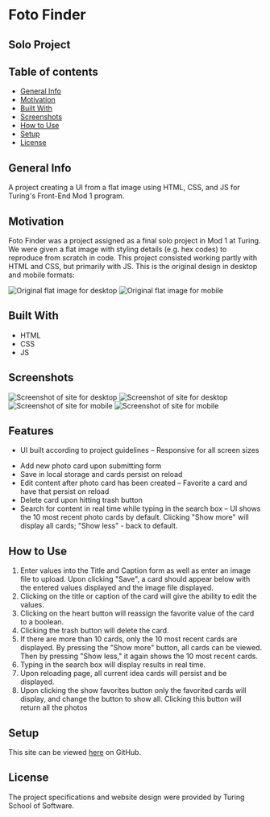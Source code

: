 # Foto Finder

## Solo Project

## Table of contents
* [General Info](#General-Info)
* [Motivation](#Motivation)
* [Built With](#Built-With) 
* [Screenshots](#Screenshots)
* [How to Use](#How-to-Use)
* [Setup](#Setup)
* [License](#License)

## General Info

A project creating a UI from a flat image using HTML, CSS, and JS for Turing's Front-End Mod 1 program.

## Motivation

Foto Finder was a project assigned as a final solo project in Mod 1 at Turing.  We were given a flat image with styling details (e.g. hex codes) to reproduce from scratch in code.  This project consisted working partly with HTML and CSS, but primarily with JS.  This is the original design in desktop and mobile formats:

<img src="https://github.com/BrennanDuffey/ideaBox/blob/master/images/original1.jpg" alt="Original flat image for desktop">

<img src="https://github.com/BrennanDuffey/ideaBox/blob/master/images/original2.jpg" alt="Original flat image for mobile">


## Built With

- HTML
- CSS
- JS


## Screenshots
<img src="https://github.com/BrennanDuffey/ideaBox/blob/master/images/desktop1.png" alt="Screenshot of site for desktop">
<img src="https://github.com/BrennanDuffey/ideaBox/blob/master/images/desktop2.png" alt="Screenshot of site for desktop">
<img src="https://github.com/BrennanDuffey/ideaBox/blob/master/images/mobile1.png" alt="Screenshot of site for mobile">
<img src="https://github.com/BrennanDuffey/ideaBox/blob/master/images/mobile2.png" alt="Screenshot of site for mobile">

## Features

* UI built according to project guidelines
– Responsive for all screen sizes
- Add new photo card upon submitting form
- Save in local storage and cards persist on reload 
- Edit content after photo card has been created
– Favorite a card and have that persist on reload
- Delete card upon hitting trash button
- Search for content in real time while typing in the search box
– UI shows the 10 most recent photo cards by default. Clicking "Show more" will display all cards; "Show less" - back to default.

## How to Use

1) Enter values into the Title and Caption form as well as enter an image file to upload. Upon clicking "Save", a card should appear below with the entered values displayed and the image file displayed.
2) Clicking on the title or caption of the card will give the ability to edit the values.
3) Clicking on the heart button will reassign the favorite value of the card to a boolean.
4) Clicking the trash button will delete the card.
5) If there are more than 10 cards, only the 10 most recent cards are displayed. By pressing the "Show more" button, all cards can be viewed. Then by pressing "Show less," it again shows the 10 most recent cards.
6) Typing in the search box will display results in real time.
7) Upon reloading page, all current idea cards will persist and be displayed.
8) Upon clicking the show favorites button only the favorited cards will display, and change the button to show all. Clicking this button will return all the photos


## Setup

This site can be viewed <a href="https://brennanduffey.github.io/foto-finder/">here</a> on GitHub.

## License

The project specifications and website design were provided by Turing School of Software.
